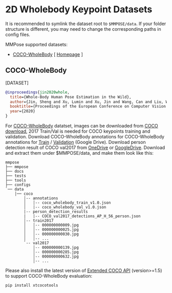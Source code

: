 # 2D Wholebody Keypoint Datasets

It is recommended to symlink the dataset root to `$MMPOSE/data`.
If your folder structure is different, you may need to change the corresponding paths in config files.

MMPose supported datasets:

- [COCO-WholeBody](#coco-wholebody) \[ [Homepage](https://github.com/jin-s13/COCO-WholeBody/) \]

## COCO-WholeBody

[DATASET]

```bibtex
@inproceedings{jin2020whole,
  title={Whole-Body Human Pose Estimation in the Wild},
  author={Jin, Sheng and Xu, Lumin and Xu, Jin and Wang, Can and Liu, Wentao and Qian, Chen and Ouyang, Wanli and Luo, Ping},
  booktitle={Proceedings of the European Conference on Computer Vision (ECCV)},
  year={2020}
}
```

For [COCO-WholeBody](https://github.com/jin-s13/COCO-WholeBody/) datatset, images can be downloaded from [COCO download](http://cocodataset.org/#download), 2017 Train/Val is needed for COCO keypoints training and validation.
Download COCO-WholeBody annotations for COCO-WholeBody annotations for [Train](https://drive.google.com/file/d/1thErEToRbmM9uLNi1JXXfOsaS5VK2FXf/view?usp=sharing) / [Validation](https://drive.google.com/file/d/1N6VgwKnj8DeyGXCvp1eYgNbRmw6jdfrb/view?usp=sharing) (Google Drive).
Download person detection result of COCO val2017 from [OneDrive](https://1drv.ms/f/s!AhIXJn_J-blWzzDXoz5BeFl8sWM-) or [GoogleDrive](https://drive.google.com/drive/folders/1fRUDNUDxe9fjqcRZ2bnF_TKMlO0nB_dk?usp=sharing).
Download and extract them under $MMPOSE/data, and make them look like this:

```text
mmpose
├── mmpose
├── docs
├── tests
├── tools
├── configs
`── data
    │── coco
        │-- annotations
        │   │-- coco_wholebody_train_v1.0.json
        │   |-- coco_wholebody_val_v1.0.json
        |-- person_detection_results
        |   |-- COCO_val2017_detections_AP_H_56_person.json
        │-- train2017
        │   │-- 000000000009.jpg
        │   │-- 000000000025.jpg
        │   │-- 000000000030.jpg
        │   │-- ...
        `-- val2017
            │-- 000000000139.jpg
            │-- 000000000285.jpg
            │-- 000000000632.jpg
            │-- ...

```

Please also install the latest version of [Extended COCO API](https://github.com/jin-s13/xtcocoapi) (version>=1.5) to support COCO-WholeBody evaluation:

`pip install xtcocotools`
